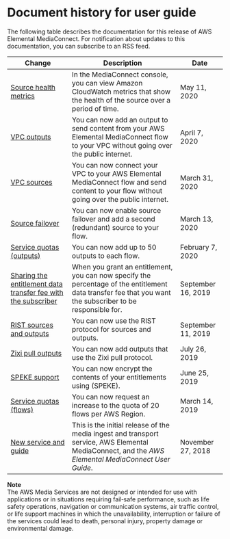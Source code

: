 # Document history for user guide<a name="doc-history"></a>

The following table describes the documentation for this release of AWS Elemental MediaConnect\. For notification about updates to this documentation, you can subscribe to an RSS feed\.

| Change | Description | Date | 
| --- |--- |--- |
| [Source health metrics](monitor-source-health.md) | In the MediaConnect console, you can view Amazon CloudWatch metrics that show the health of the source over a period of time\.  | May 11, 2020 | 
| [VPC outputs](outputs-add-vpc.md) | You can now add an output to send content from your AWS Elemental MediaConnect flow to your VPC without going over the public internet\. | April 7, 2020 | 
| [VPC sources](vpc-interfaces.md) | You can now connect your VPC to your AWS Elemental MediaConnect flow and send content to your flow without going over the public internet\. | March 31, 2020 | 
| [Source failover](source-failover.md) | You can now enable source failover and add a second \(redundant\) source to your flow\. | March 13, 2020 | 
| [Service quotas \(outputs\)](quotas.md) | You can now add up to 50 outputs to each flow\. | February 7, 2020 | 
| [Sharing the entitlement data transfer fee with the subscriber](entitlements-grant.md) | When you grant an entitlement, you can now specify the percentage of the entitlement data transfer fee that you want the subscriber to be responsible for\. | September 16, 2019 | 
| [RIST sources and outputs](protocols.md) | You can now use the RIST protocol for sources and outputs\. | September 11, 2019 | 
| [Zixi pull outputs](outputs-add.md) | You can now add outputs that use the Zixi pull protocol\. | July 26, 2019 | 
| [SPEKE support ](encryption-speke-set-up.md) | You can now encrypt the contents of your entitlements using \(SPEKE\)\. | June 25, 2019 | 
| [Service quotas \(flows\)](quotas.md) | You can now request an increase to the quota of 20 flows per AWS Region\. | March 14, 2019 | 
| [New service and guide](what-is.md) | This is the initial release of the media ingest and transport service, AWS Elemental MediaConnect, and the *AWS Elemental MediaConnect User Guide*\. | November 27, 2018 | 

**Note**  
The AWS Media Services are not designed or intended for use with applications or in situations requiring fail‐safe performance, such as life safety operations, navigation or communication systems, air traffic control, or life support machines in which the unavailability, interruption or failure of the services could lead to death, personal injury, property damage or environmental damage\.